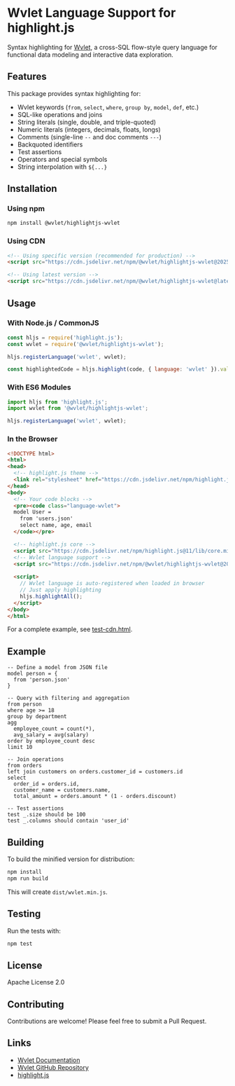 # Wvlet Language Support for highlight.js

Syntax highlighting for [Wvlet](https://wvlet.org), a cross-SQL flow-style query language for functional data modeling and interactive data exploration.

## Features

This package provides syntax highlighting for:

- Wvlet keywords (`from`, `select`, `where`, `group by`, `model`, `def`, etc.)
- SQL-like operations and joins
- String literals (single, double, and triple-quoted)
- Numeric literals (integers, decimals, floats, longs)
- Comments (single-line `--` and doc comments `---`)
- Backquoted identifiers
- Test assertions
- Operators and special symbols
- String interpolation with `${...}`

## Installation

### Using npm

```bash
npm install @wvlet/highlightjs-wvlet
```

### Using CDN

```html
<!-- Using specific version (recommended for production) -->
<script src="https://cdn.jsdelivr.net/npm/@wvlet/highlightjs-wvlet@2025.1.13/dist/wvlet.min.js"></script>

<!-- Using latest version -->
<script src="https://cdn.jsdelivr.net/npm/@wvlet/highlightjs-wvlet@latest/dist/wvlet.min.js"></script>
```

## Usage

### With Node.js / CommonJS

```javascript
const hljs = require('highlight.js');
const wvlet = require('@wvlet/highlightjs-wvlet');

hljs.registerLanguage('wvlet', wvlet);

const highlightedCode = hljs.highlight(code, { language: 'wvlet' }).value;
```

### With ES6 Modules

```javascript
import hljs from 'highlight.js';
import wvlet from '@wvlet/highlightjs-wvlet';

hljs.registerLanguage('wvlet', wvlet);
```

### In the Browser

```html
<!DOCTYPE html>
<html>
<head>
  <!-- highlight.js theme -->
  <link rel="stylesheet" href="https://cdn.jsdelivr.net/npm/highlight.js@11/styles/default.min.css">
</head>
<body>
  <!-- Your code blocks -->
  <pre><code class="language-wvlet">
  model User = 
    from 'users.json'
    select name, age, email
  </code></pre>

  <!-- highlight.js core -->
  <script src="https://cdn.jsdelivr.net/npm/highlight.js@11/lib/core.min.js"></script>
  <!-- Wvlet language support -->
  <script src="https://cdn.jsdelivr.net/npm/@wvlet/highlightjs-wvlet@2025.1.13/dist/wvlet.min.js"></script>
  
  <script>
    // Wvlet language is auto-registered when loaded in browser
    // Just apply highlighting
    hljs.highlightAll();
  </script>
</body>
</html>
```

For a complete example, see [test-cdn.html](test-cdn.html).

## Example

```wvlet
-- Define a model from JSON file
model person = {
  from 'person.json'
}

-- Query with filtering and aggregation
from person
where age >= 18
group by department
agg
  employee_count = count(*),
  avg_salary = avg(salary)
order by employee_count desc
limit 10

-- Join operations
from orders
left join customers on orders.customer_id = customers.id
select
  order_id = orders.id,
  customer_name = customers.name,
  total_amount = orders.amount * (1 - orders.discount)

-- Test assertions
test _.size should be 100
test _.columns should contain 'user_id'
```

## Building

To build the minified version for distribution:

```bash
npm install
npm run build
```

This will create `dist/wvlet.min.js`.

## Testing

Run the tests with:

```bash
npm test
```

## License

Apache License 2.0

## Contributing

Contributions are welcome! Please feel free to submit a Pull Request.

## Links

- [Wvlet Documentation](https://wvlet.org)
- [Wvlet GitHub Repository](https://github.com/wvlet/wvlet)
- [highlight.js](https://highlightjs.org)